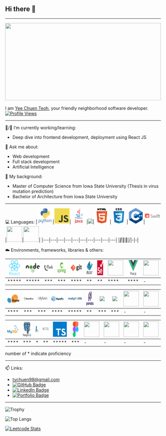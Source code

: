 ## Hi there 👋
---

<img src="https://github.com/YeeChuen/YeeChuen/blob/main/assets/code_name.gif" width="100%" height="250"/>

I am [Yee Chuen Teoh](https://yeechuensite.web.app/), your friendly neighborhood software developer.    [![Profile Views](https://komarev.com/ghpvc/?username=YeeChuen&style=flat-square&color=brightgreen)](https://github.com/YeeChuen)

___

🔭/🌱 I’m currently working/learning:
- Deep dive into frontend development, deployment using React JS

💬 Ask me about:
- Web development
- Full stack development
- Artificial Intelligence

🏫 My background:
- Master of Computer Science from Iowa State University (Thesis in virus mutation prediction)
- Bachelor of Architecture from Iowa State University

___

💻 Languages:
|<img src="https://github.com/devicons/devicon/blob/master/icons/python/python-original-wordmark.svg" width="50" height="50"/>|<img src="https://github.com/devicons/devicon/blob/master/icons/javascript/javascript-original.svg" width="50" height="50"/>|<img src="https://github.com/devicons/devicon/blob/master/icons/java/java-original-wordmark.svg" width="50" height="50"/>|<img src="https://upload.wikimedia.org/wikipedia/commons/8/87/Sql_data_base_with_logo.png?20210130181641" width="50"/>|<img src="https://github.com/devicons/devicon/blob/master/icons/html5/html5-original-wordmark.svg" width="50" height="50"/>|<img src="https://github.com/devicons/devicon/blob/master/icons/css3/css3-original-wordmark.svg" width="50" height="50"/>|<img src="https://github.com/devicons/devicon/blob/master/icons/cplusplus/cplusplus-original.svg" width="50"/>|<img src="https://github.com/devicons/devicon/blob/master/icons/swift/swift-original-wordmark.svg" width="50" height="50"/>|<img src="https://t4.ftcdn.net/jpg/04/72/65/73/360_F_472657366_6kV9ztFQ3OkIuBCkjjL8qPmqnuagktXU.jpg" width="50" height="50"/>|<img src="https://t4.ftcdn.net/jpg/04/72/65/73/360_F_472657366_6kV9ztFQ3OkIuBCkjjL8qPmqnuagktXU.jpg" width="50" height="50"/>|
|---|---|---|---|---|---|---|---|---|---|
|*****|*****|****|****|****|****|*|*|-|-|

☁️ Environments, frameworks, libraries & others:

|<img src="https://github.com/devicons/devicon/blob/master/icons/react/react-original-wordmark.svg" width="50" height="50"/>|<img src="https://github.com/devicons/devicon/blob/master/icons/nodejs/nodejs-original-wordmark.svg" width="50" height="50"/>|<img src="https://github.com/devicons/devicon/blob/master/icons/flask/flask-original-wordmark.svg" width="50" height="50"/>|<img src="https://github.com/devicons/devicon/blob/master/icons/spring/spring-original-wordmark.svg" width="50" height="50"/>|<img src="https://github.com/devicons/devicon/blob/master/icons/git/git-original-wordmark.svg" width="50" height="50"/>|<img src="https://github.com/devicons/devicon/blob/master/icons/docker/docker-original-wordmark.svg" width="50" height="50"/>|<img src="https://github.com/devicons/devicon/blob/master/icons/selenium/selenium-original.svg" width="50" height="50"/>|<img src="https://pypi-camo.freetls.fastly.net/c034579404e8ff6c46e52bef00a81315fba873a8/687474703a2f2f646f63732e707974686f6e2d72657175657374732e6f72672f656e2f6d61737465722f5f7374617469632f72657175657374732d736964656261722e706e67" height="50"  width="50"/>|<img src="https://github.com/devicons/devicon/blob/master/icons/vuejs/vuejs-original-wordmark.svg" width="50" height="50"/>|<img src="https://t4.ftcdn.net/jpg/04/72/65/73/360_F_472657366_6kV9ztFQ3OkIuBCkjjL8qPmqnuagktXU.jpg" width="50" height="50"/>|
|---|---|---|---|---|---|---|---|---|---|
|*****|*****|***|***|****|**|**|****|****|-|


|<img src="https://github.com/devicons/devicon/blob/master/icons/scikitlearn/scikitlearn-original.svg" width="50" height="50"/>|<img src="https://github.com/devicons/devicon/blob/master/icons/tensorflow/tensorflow-line-wordmark.svg" width="50" height="50"/>|<img src="https://github.com/devicons/devicon/blob/master/icons/pytorch/pytorch-original-wordmark.svg" width="50" height="50"/>|<img src="https://github.com/devicons/devicon/blob/master/icons/numpy/numpy-original-wordmark.svg" width="50" height="50"/>|<img src="https://github.com/devicons/devicon/blob/master/icons/matplotlib/matplotlib-original-wordmark.svg" width="50" height="50"/>|<img src="https://github.com/devicons/devicon/blob/master/icons/pandas/pandas-original-wordmark.svg" width="50" height="50"/>|<img src="https://upload.wikimedia.org/wikipedia/commons/thumb/1/13/Biopython_logo.png/500px-Biopython_logo.png" width="50"/>|<img src="https://www.azoai.com/images/equipments/ImageForEquipment_519_16957228613756657.png" width="50"/>|<img src="https://t4.ftcdn.net/jpg/04/72/65/73/360_F_472657366_6kV9ztFQ3OkIuBCkjjL8qPmqnuagktXU.jpg" width="50" height="50"/>|<img src="https://t4.ftcdn.net/jpg/04/72/65/73/360_F_472657366_6kV9ztFQ3OkIuBCkjjL8qPmqnuagktXU.jpg" width="50" height="50"/>|
|---|---|---|---|---|---|---|---|---|---|
|****|***|***|****|*****|**|***|***|-|-|

|<img src="https://github.com/devicons/devicon/blob/master/icons/mysql/mysql-original-wordmark.svg" width="50" height="50"/>|<img src="https://github.com/devicons/devicon/blob/master/icons/postgresql/postgresql-original-wordmark.svg" width="50" height="50"/>|<img src="https://github.com/devicons/devicon/blob/master/icons/sqlite/sqlite-original-wordmark.svg" width="50" height="50"/>|<img src="https://github.com/devicons/devicon/blob/master/icons/express/express-original-wordmark.svg" width="50" height="50"/>|<img src="https://github.com/devicons/devicon/blob/master/icons/typescript/typescript-original.svg" width="50" height="50"/>|<img src="https://github.com/devicons/devicon/blob/master/icons/figma/figma-original.svg" width="50" height="50"/>|<img src="https://t4.ftcdn.net/jpg/04/72/65/73/360_F_472657366_6kV9ztFQ3OkIuBCkjjL8qPmqnuagktXU.jpg" width="50" height="50"/>|<img src="https://t4.ftcdn.net/jpg/04/72/65/73/360_F_472657366_6kV9ztFQ3OkIuBCkjjL8qPmqnuagktXU.jpg" width="50" height="50"/>|<img src="https://t4.ftcdn.net/jpg/04/72/65/73/360_F_472657366_6kV9ztFQ3OkIuBCkjjL8qPmqnuagktXU.jpg" width="50" height="50"/>|<img src="https://t4.ftcdn.net/jpg/04/72/65/73/360_F_472657366_6kV9ztFQ3OkIuBCkjjL8qPmqnuagktXU.jpg" width="50" height="50"/>|
|---|---|---|---|---|---|---|---|---|---|
|****|***|*|**|*****|***|-|-|-|-|

number of * indicate proficiency

___

📫 Links:
- tychuen98@gmail.com
- [![GitHub Badge](https://img.shields.io/badge/Github-black?style=flat-square&logo=github&logoColor=white)](https://github.com/YeeChuen)
- [![LinkedIn Badge](https://img.shields.io/badge/LinkedIn-blue?style=flat-square&logo=linkedin&logoColor=white)](https://www.linkedin.com/in/yeechuenteoh)
- [![Portfolio Badge](https://img.shields.io/badge/Portfolio-red?style=flat-square)](https://yeechuensite.web.app/)

<!--
**YeeChuen/YeeChuen** is a ✨ _special_ ✨ repository because its `README.md` (this file) appears on your GitHub profile.

Here are some ideas to get you started:

- 🔭 I’m currently working on ...
- 🌱 I’m currently learning ...
- 👯 I’m looking to collaborate on ...
- 🤔 I’m looking for help with ...
- 💬 Ask me about ...
- 📫 How to reach me: ...
- 😄 Pronouns: ...
- ⚡ Fun fact: ...
-->

___

![Trophy](https://github-profile-trophy.vercel.app/?username=YeeChuen&title=Stars,Followers,Commits,Repositories,MultipleLang,PullRequest,Experience)

![Top Langs](https://github-readme-stats.vercel.app/api/top-langs/?username=YeeChuen&layout=compact)

[![Leetcode Stats](https://leetcard.jacoblin.cool/YeeChuen?theme=light,unicorn)](https://leetcode.com/u/YeeChuen/)
